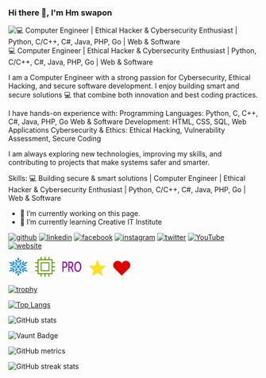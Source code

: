 ### Hi there 👋, I'm Hm swapon
![💻 Computer Engineer | Ethical Hacker & Cybersecurity Enthusiast | Python, C/C++, C#, Java, PHP, Go | Web & Software](https://scripthunter.xyz/og4.png)
💻 Computer Engineer | Ethical Hacker & Cybersecurity Enthusiast | Python, C/C++, C#, Java, PHP, Go | Web & Software


I am a Computer Engineer with a strong passion for Cybersecurity, Ethical Hacking, and secure software development. I enjoy building smart and secure solutions 💻 that combine both innovation and best coding practices.

I have hands-on experience with:
Programming Languages: Python, C, C++, C#, Java, PHP, Go
Web & Software Development: HTML, CSS, SQL, Web Applications
Cybersecurity & Ethics: Ethical Hacking, Vulnerability Assessment, Secure Coding

I am always exploring new technologies, improving my skills, and contributing to projects that make systems safer and smarter.

Skills: 💻 Building secure & smart solutions | Computer Engineer | Ethical Hacker & Cybersecurity Enthusiast | Python, C/C++, C#, Java, PHP, Go | Web & Software

- 🔭 I’m currently working on this page. 
- 🌱 I’m currently learning Creative IT Institute 


[<img src='https://cdn.jsdelivr.net/npm/simple-icons@3.0.1/icons/github.svg' alt='github' height='40'>](https://github.com/hmswapon)  [<img src='https://cdn.jsdelivr.net/npm/simple-icons@3.0.1/icons/linkedin.svg' alt='linkedin' height='40'>](https://www.linkedin.com/in/https://www.linkedin.com/in/hmswapon/)  [<img src='https://cdn.jsdelivr.net/npm/simple-icons@3.0.1/icons/facebook.svg' alt='facebook' height='40'>](https://www.facebook.com/https://facebook.com/hmswapon.cse)  [<img src='https://cdn.jsdelivr.net/npm/simple-icons@3.0.1/icons/instagram.svg' alt='instagram' height='40'>](https://www.instagram.com/https://instagram.com/hmswapon.cse/)  [<img src='https://cdn.jsdelivr.net/npm/simple-icons@3.0.1/icons/twitter.svg' alt='twitter' height='40'>](https://twitter.com/https://twitter.com/hmswapon)  [<img src='https://cdn.jsdelivr.net/npm/simple-icons@3.0.1/icons/youtube.svg' alt='YouTube' height='40'>](https://www.youtube.com/channel/https://www.youtube.com/@Hmswapon)  [<img src='https://cdn.jsdelivr.net/npm/simple-icons@3.0.1/icons/icloud.svg' alt='website' height='40'>](https://scripthunter.xyz)  

<a href='https://archiveprogram.github.com/'><img src='https://raw.githubusercontent.com/acervenky/animated-github-badges/master/assets/acbadge.gif' width='40' height='40'></a> <a href='https://docs.github.com/en/developers'><img src='https://raw.githubusercontent.com/acervenky/animated-github-badges/master/assets/devbadge.gif' width='40' height='40'></a> <a href='https://github.com/pricing'><img src='https://raw.githubusercontent.com/acervenky/animated-github-badges/master/assets/pro.gif' width='40' height='40'></a> <a href='https://stars.github.com/'><img src='https://raw.githubusercontent.com/acervenky/animated-github-badges/master/assets/starbadge.gif' width='35' height='35'></a> <a href='https://docs.github.com/en/github/supporting-the-open-source-community-with-github-sponsors'><img src='https://raw.githubusercontent.com/acervenky/animated-github-badges/master/assets/sponsorbadge.gif' width='35' height='35'></a> 

[![trophy](https://github-profile-trophy.vercel.app/?username=hmswapon)](https://github.com/ryo-ma/github-profile-trophy)

[![Top Langs](https://github-readme-stats.vercel.app/api/top-langs/?username=hmswapon)](https://github.com/anuraghazra/github-readme-stats)

![GitHub stats](https://github-readme-stats.vercel.app/api?username=hmswapon&show_icons=true)  

![Vaunt Badge](https://api.vaunt.dev/v1/github/entities/hmswapon/contributions?format=svg&private=false)  

![GitHub metrics](https://metrics.lecoq.io/hmswapon)  

![GitHub streak stats](https://streak-stats.demolab.com/?user=hmswapon)  

